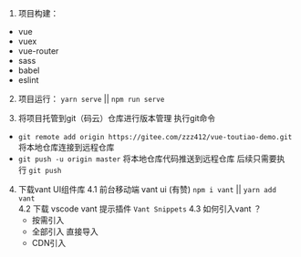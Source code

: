 1. 项目构建： 
+ vue  
+ vuex
+ vue-router
+ sass
+ babel
+ eslint

2. 项目运行：  `yarn serve` || `npm run serve`

3. 将项目托管到git（码云）仓库进行版本管理
执行git命令
+ `git remote add origin https://gitee.com/zzz412/vue-toutiao-demo.git`  将本地仓库连接到远程仓库
+ `git push -u origin master`  将本地仓库代码推送到远程仓库  后续只需要执行 `git push`

4. 下载vant UI组件库
4.1  前台移动端 vant ui (有赞)  `npm i vant` || `yarn add vant`  
4.2  下载 vscode  vant 提示插件  `Vant Snippets`
4.3  如何引入vant ？
      +  按需引入  
      +  全部引入  直接导入
      +  CDN引入

